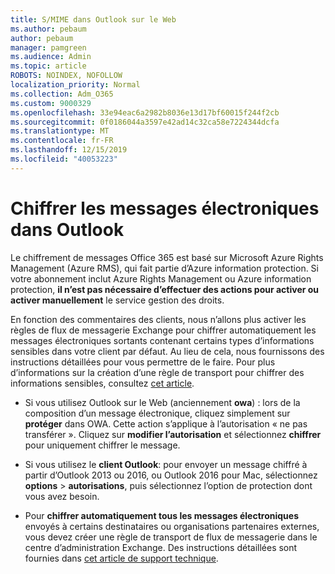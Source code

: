 ```yaml
---
title: S/MIME dans Outlook sur le Web
ms.author: pebaum
author: pebaum
manager: pamgreen
ms.audience: Admin
ms.topic: article
ROBOTS: NOINDEX, NOFOLLOW
localization_priority: Normal
ms.collection: Adm_O365
ms.custom: 9000329
ms.openlocfilehash: 33e94eac6a2982b8036e13d17bf60015f244f2cb
ms.sourcegitcommit: 0f0186044a3597e42ad14c32ca58e7224344dcfa
ms.translationtype: MT
ms.contentlocale: fr-FR
ms.lasthandoff: 12/15/2019
ms.locfileid: "40053223"
---
```

# <a name="encrypt-email-messages-in-outlook"></a>Chiffrer les messages électroniques dans Outlook

Le chiffrement de messages Office 365 est basé sur Microsoft Azure Rights Management (Azure RMS), qui fait partie d’Azure information protection. Si votre abonnement inclut Azure Rights Management ou Azure information protection, **il n’est pas nécessaire d’effectuer des actions pour activer ou activer manuellement** le service gestion des droits.

En fonction des commentaires des clients, nous n’allons plus activer les règles de flux de messagerie Exchange pour chiffrer automatiquement les messages électroniques sortants contenant certains types d’informations sensibles dans votre client par défaut. Au lieu de cela, nous fournissons des instructions détaillées pour vous permettre de le faire. Pour plus d’informations sur la création d’une règle de transport pour chiffrer des informations sensibles, consultez [cet article](https://aka.ms/OmeEtr).

- Si vous utilisez Outlook sur le Web (anciennement **owa**) : lors de la composition d’un message électronique, cliquez simplement sur **protéger** dans OWA. Cette action s’applique à l’autorisation « ne pas transférer ». Cliquez sur **modifier l’autorisation** et sélectionnez **chiffrer** pour uniquement chiffrer le message.

- Si vous utilisez le **client Outlook**: pour envoyer un message chiffré à partir d’Outlook 2013 ou 2016, ou Outlook 2016 pour Mac, sélectionnez **options** > **autorisations**, puis sélectionnez l’option de protection dont vous avez besoin.

- Pour **chiffrer automatiquement tous les messages électroniques** envoyés à certains destinataires ou organisations partenaires externes, vous devez créer une règle de transport de flux de messagerie dans le centre d’administration Exchange. Des instructions détaillées sont fournies dans [cet article de support technique](https://docs.microsoft.com/office365/securitycompliance/define-mail-flow-rules-to-encrypt-email#create-a-mail-flow-rule-to-encrypt-email-messages-with-the-new-ome-capabilities).

